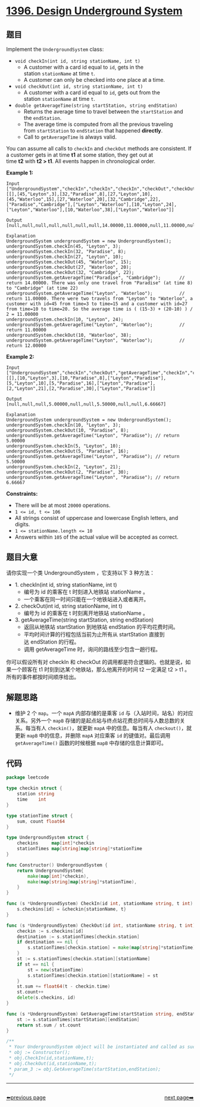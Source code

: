 # [1396. Design Underground System](https://leetcode.com/problems/design-underground-system/)


## 题目

Implement the `UndergroundSystem` class:

- `void checkIn(int id, string stationName, int t)`
    - A customer with a card id equal to `id`, gets in the station `stationName` at time `t`.
    - A customer can only be checked into one place at a time.
- `void checkOut(int id, string stationName, int t)`
    - A customer with a card id equal to `id`, gets out from the station `stationName` at time `t`.
- `double getAverageTime(string startStation, string endStation)`
    - Returns the average time to travel between the `startStation` and the `endStation`.
    - The average time is computed from all the previous traveling from `startStation` to `endStation` that happened **directly**.
    - Call to `getAverageTime` is always valid.

You can assume all calls to `checkIn` and `checkOut` methods are consistent. If a customer gets in at time **t1** at some station, they get out at time **t2** with **t2 > t1**. All events happen in chronological order.

**Example 1:**

```
Input
["UndergroundSystem","checkIn","checkIn","checkIn","checkOut","checkOut","checkOut","getAverageTime","getAverageTime","checkIn","getAverageTime","checkOut","getAverageTime"]
[[],[45,"Leyton",3],[32,"Paradise",8],[27,"Leyton",10],[45,"Waterloo",15],[27,"Waterloo",20],[32,"Cambridge",22],["Paradise","Cambridge"],["Leyton","Waterloo"],[10,"Leyton",24],["Leyton","Waterloo"],[10,"Waterloo",38],["Leyton","Waterloo"]]

Output
[null,null,null,null,null,null,null,14.00000,11.00000,null,11.00000,null,12.00000]

Explanation
UndergroundSystem undergroundSystem = new UndergroundSystem();
undergroundSystem.checkIn(45, "Leyton", 3);
undergroundSystem.checkIn(32, "Paradise", 8);
undergroundSystem.checkIn(27, "Leyton", 10);
undergroundSystem.checkOut(45, "Waterloo", 15);
undergroundSystem.checkOut(27, "Waterloo", 20);
undergroundSystem.checkOut(32, "Cambridge", 22);
undergroundSystem.getAverageTime("Paradise", "Cambridge");       // return 14.00000. There was only one travel from "Paradise" (at time 8) to "Cambridge" (at time 22)
undergroundSystem.getAverageTime("Leyton", "Waterloo");          // return 11.00000. There were two travels from "Leyton" to "Waterloo", a customer with id=45 from time=3 to time=15 and a customer with id=27 from time=10 to time=20. So the average time is ( (15-3) + (20-10) ) / 2 = 11.00000
undergroundSystem.checkIn(10, "Leyton", 24);
undergroundSystem.getAverageTime("Leyton", "Waterloo");          // return 11.00000
undergroundSystem.checkOut(10, "Waterloo", 38);
undergroundSystem.getAverageTime("Leyton", "Waterloo");          // return 12.00000
```

**Example 2:**

```
Input
["UndergroundSystem","checkIn","checkOut","getAverageTime","checkIn","checkOut","getAverageTime","checkIn","checkOut","getAverageTime"]
[[],[10,"Leyton",3],[10,"Paradise",8],["Leyton","Paradise"],[5,"Leyton",10],[5,"Paradise",16],["Leyton","Paradise"],[2,"Leyton",21],[2,"Paradise",30],["Leyton","Paradise"]]

Output
[null,null,null,5.00000,null,null,5.50000,null,null,6.66667]

Explanation
UndergroundSystem undergroundSystem = new UndergroundSystem();
undergroundSystem.checkIn(10, "Leyton", 3);
undergroundSystem.checkOut(10, "Paradise", 8);
undergroundSystem.getAverageTime("Leyton", "Paradise"); // return 5.00000
undergroundSystem.checkIn(5, "Leyton", 10);
undergroundSystem.checkOut(5, "Paradise", 16);
undergroundSystem.getAverageTime("Leyton", "Paradise"); // return 5.50000
undergroundSystem.checkIn(2, "Leyton", 21);
undergroundSystem.checkOut(2, "Paradise", 30);
undergroundSystem.getAverageTime("Leyton", "Paradise"); // return 6.66667
```

**Constraints:**

- There will be at most `20000` operations.
- `1 <= id, t <= 106`
- All strings consist of uppercase and lowercase English letters, and digits.
- `1 <= stationName.length <= 10`
- Answers within `105` of the actual value will be accepted as correct.

## 题目大意

请你实现一个类 UndergroundSystem ，它支持以下 3 种方法：

- 1. checkIn(int id, string stationName, int t)
    - 编号为 id 的乘客在 t 时刻进入地铁站 stationName 。
    - 一个乘客在同一时间只能在一个地铁站进入或者离开。
- 2. checkOut(int id, string stationName, int t)
    - 编号为 id 的乘客在 t 时刻离开地铁站 stationName 。
- 3. getAverageTime(string startStation, string endStation)
    - 返回从地铁站 startStation 到地铁站 endStation 的平均花费时间。
    - 平均时间计算的行程包括当前为止所有从 startStation 直接到达 endStation 的行程。
    - 调用 getAverageTime 时，询问的路线至少包含一趟行程。

你可以假设所有对 checkIn 和 checkOut 的调用都是符合逻辑的。也就是说，如果一个顾客在 t1 时刻到达某个地铁站，那么他离开的时间 t2 一定满足 t2 > t1 。所有的事件都按时间顺序给出。

## 解题思路

- 维护 2 个 `map`。一个 `mapA` 内部存储的是乘客 `id` 与（入站时间，站名）的对应关系。另外一个 `mapB` 存储的是起点站与终点站花费总时间与人数总数的关系。每当有人 `checkin()`，就更新 `mapA` 中的信息。每当有人 `checkout()`，就更新 `mapB` 中的信息，并删除 `mapA` 对应乘客 `id` 的键值对。最后调用 `getAverageTime()` 函数的时候根据 `mapB` 中存储的信息计算即可。

## 代码

```go
package leetcode

type checkin struct {
	station string
	time    int
}

type stationTime struct {
	sum, count float64
}

type UndergroundSystem struct {
	checkins     map[int]*checkin
	stationTimes map[string]map[string]*stationTime
}

func Constructor() UndergroundSystem {
	return UndergroundSystem{
		make(map[int]*checkin),
		make(map[string]map[string]*stationTime),
	}
}

func (s *UndergroundSystem) CheckIn(id int, stationName string, t int) {
	s.checkins[id] = &checkin{stationName, t}
}

func (s *UndergroundSystem) CheckOut(id int, stationName string, t int) {
	checkin := s.checkins[id]
	destination := s.stationTimes[checkin.station]
	if destination == nil {
		s.stationTimes[checkin.station] = make(map[string]*stationTime)
	}
	st := s.stationTimes[checkin.station][stationName]
	if st == nil {
		st = new(stationTime)
		s.stationTimes[checkin.station][stationName] = st
	}
	st.sum += float64(t - checkin.time)
	st.count++
	delete(s.checkins, id)
}

func (s *UndergroundSystem) GetAverageTime(startStation string, endStation string) float64 {
	st := s.stationTimes[startStation][endStation]
	return st.sum / st.count
}

/**
 * Your UndergroundSystem object will be instantiated and called as such:
 * obj := Constructor();
 * obj.CheckIn(id,stationName,t);
 * obj.CheckOut(id,stationName,t);
 * param_3 := obj.GetAverageTime(startStation,endStation);
 */
```



----------------------------------------------
<div style="display: flex;justify-content: space-between;align-items: center;">
<p><a href="https://books.halfrost.com/leetcode/ChapterFour/1300~1399/1389.Create-Target-Array-in-the-Given-Order/">⬅️previous page</a></p>
<p><a href="https://books.halfrost.com/leetcode/ChapterFour/1400~1499/1423.Maximum-Points-You-Can-Obtain-from-Cards/">next page➡️</a></p>
</div>
